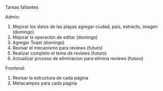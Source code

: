 Tareas faltantes

Admin:

1. Mejorar los datos de las playas agregar ciudad, pais, estracto, imagen (domingo)
2. Mejorar la operación de editar (domingo)
3. Agregar Toast (domingo)
4. Revisar el mecanismo para reviews (futuro)
5. Realizar completo el tema de reviews (futuro)
6. Actualizar proceso de eliminacion para elimina reviews (futuro)

Frontend:

1. Revisar la estructura de cada página
2. Metacampos para cada página